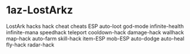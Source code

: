 # 1az-LostArkz
LostArk hacks hack cheat cheats ESP auto-loot god-mode infinite-health infinite-mana speedhack teleport cooldown-hack damage-hack wallhack map-hack auto-farm skill-hack item-ESP mob-ESP auto-dodge auto-heal fly-hack radar-hack
